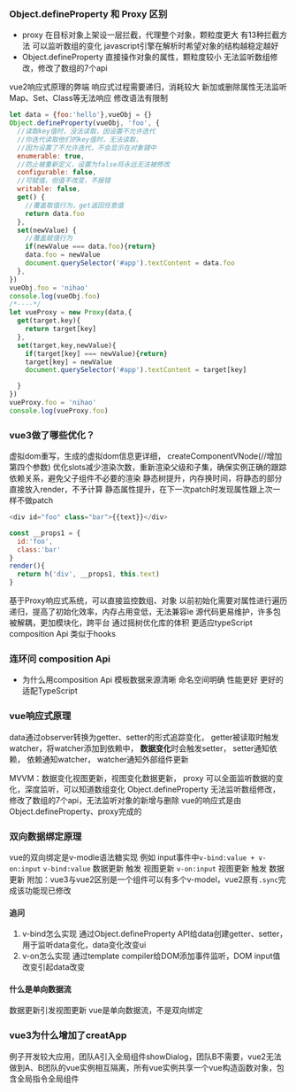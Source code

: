 ### Object.defineProperty 和 Proxy 区别
- proxy 
在目标对象上架设一层拦截，代理整个对象，颗粒度更大
有13种拦截方法
可以监听数组的变化
javascript引擎在解析时希望对象的结构越稳定越好
- Object.defineProperty 
直接操作对象的属性，颗粒度较小
无法监听数组修改，修改了数组的7个api

vue2响应式原理的弊端 
响应式过程需要递归，消耗较大
新加或删除属性无法监听
Map、Set、Class等无法响应
修改语法有限制

```js
let data = {foo:'hello'},vueObj = {}
Object.defineProperty(vueObj, 'foo', {
  //读取key值时，没法读取，因设置不允许迭代
  //你迭代读取他们的key值时，无法读取，
  //因为设置了不允许迭代，不会显示在对象键中
  enumerable: true,
  //防止被重新定义，设置为false将永远无法被修改
  configurable: false,
  //可赋值，但值不改变，不报错
  writable: false,
  get() {
    //覆盖取值行为，get返回任意值
    return data.foo
  },
  set(newValue) {
    //覆盖赋值行为
    if(newValue === data.foo){return}
    data.foo = newValue
    document.querySelector('#app').textContent = data.foo
  },
})
vueObj.foo = 'nihao' 
console.log(vueObj.foo)
/*----*/
let vueProxy = new Proxy(data,{
  get(target,key){
    return target[key]
  },
  set(target,key,newValue){
    if(target[key] === newValue){return}
    target[key] = newValue
    document.querySelector('#app').textContent = target[key]

  }
})
vueProxy.foo = 'nihao'
console.log(vueProxy.foo)
```
### vue3做了哪些优化？
虚拟dom重写，生成的虚拟dom信息更详细，
createComponentVNode(//增加第四个参数)
优化slots减少渲染次数，重新渲染父级和子集，确保实例正确的跟踪依赖关系，避免父子组件不必要的渲染
静态树提升，内存换时间，将静态的部分直接放入render，不予计算
静态属性提升，在下一次patch时发现属性跟上次一样不做patch
```js
<div id="foo" class="bar">{{text}}</div>
```
```js
const __props1 = {
  id:'foo',
  class:'bar'
}
render(){
  return h('div', __props1, this.text)
}
```
基于Proxy响应式系统，可以直接监控数组、对象
以前初始化需要对属性进行遍历递归，提高了初始化效率，内存占用变低，无法兼容ie
源代码更易维护，许多包被解耦，更加模块化，跨平台
通过摇树优化库的体积
更适应typeScript
composition Api 类似于hooks

### 连环问 composition Api
- 为什么用composition Api
模板数据来源清晰
命名空间明确
性能更好
更好的适配TypeScript

### vue响应式原理
data通过observer转换为getter、setter的形式追踪变化，
getter被读取时触发watcher，将watcher添加到依赖中，
**数据变化**时会触发setter，
setter通知依赖，
依赖通知watcher，
watcher通知外部组件更新

MVVM：数据变化视图更新，视图变化数据更新，
proxy 可以全面监听数据的变化，深度监听，可以知道数组变化
Object.defineProperty 无法监听数组修改，修改了数组的7个api，无法监听对象的新增与删除
vue的响应式是由Object.defineProperty、proxy完成的

### 双向数据绑定原理
vue的双向绑定是v-modle语法糖实现 
例如 input事件中`v-bind:value + v-on:input`
`v-bind:value` 数据更新 触发 视图更新
`v-on:input` 视图更新 触发 数据更新
附加：vue3与vue2区别是一个组件可以有多个v-model，vue2原有`.sync`完成该功能现已修改
#### 追问
1. v-bind怎么实现
通过Object.defineProperty API给data创建getter、setter，用于监听data变化，data变化改变ui
2. v-on怎么实现
通过template compiler给DOM添加事件监听，DOM input值改变引起data改变

#### 什么是单向数据流
数据更新引发视图更新
vue是单向数据流，不是双向绑定

### vue3为什么增加了creatApp
例子开发较大应用，团队A引入全局组件showDialog，团队B不需要，vue2无法做到A、B团队的vue实例相互隔离，所有vue实例共享一个vue构造函数对象，包含全局指令全局组件






